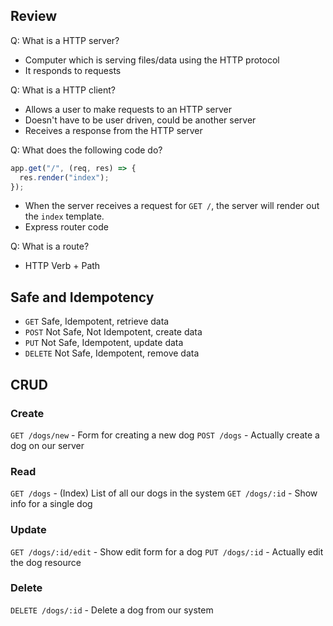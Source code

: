 ## Review

Q: What is a HTTP server?

* Computer which is serving files/data using the HTTP protocol
* It responds to requests

Q: What is a HTTP client?

* Allows a user to make requests to an HTTP server
* Doesn't have to be user driven, could be another server
* Receives a response from the HTTP server

Q: What does the following code do?

```javascript
app.get("/", (req, res) => {
  res.render("index");
});
```

* When the server receives a request for `GET /`, the server will render out the `index` template.
* Express router code

Q: What is a route?

* HTTP Verb + Path

## Safe and Idempotency

* `GET` Safe, Idempotent, retrieve data
* `POST` Not Safe, Not Idempotent, create data
* `PUT` Not Safe, Idempotent, update data
* `DELETE` Not Safe, Idempotent, remove data

## CRUD

### Create

`GET /dogs/new` - Form for creating a new dog
`POST /dogs` - Actually create a dog on our server

### Read

`GET /dogs` - (Index) List of all our dogs in the system
`GET /dogs/:id` - Show info for a single dog

### Update

`GET /dogs/:id/edit` - Show edit form for a dog
`PUT /dogs/:id` - Actually edit the dog resource

### Delete

`DELETE /dogs/:id` - Delete a dog from our system

